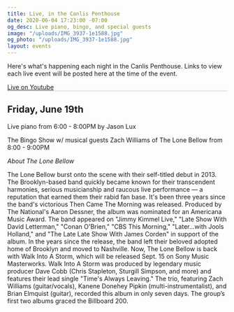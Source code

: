 ```yaml
---
title: Live, in the Canlis Penthouse
date: 2020-06-04 17:23:00 -07:00
og_desc: Live piano, bingo, and special guests
image: "/uploads/IMG_3937-1e1588.jpg"
og_photo: "/uploads/IMG_3937-1e1588.jpg"
layout: events
---
```


Here's what's happening each night in the Canlis Penthouse. Links to view each live event will be posted here at the time of the event.

<div class="EventsButton mt1 mb10">
  <a href="https://www.youtube.com/watch?v=AURdaeRSLnk">
    Live on Youtube
  </a>
</div>

<div class="mb4" style="width: 100%; background: black; opacity: .2; height: 1px;"></div>

<h2 class="Caption mt2 mb3">Friday, June 19th</h2>

Live piano from 6:00 - 8:00PM by Jason Lux

The Bingo Show w/ musical guests Zach Williams of The Lone Bellow from 8:00 - 9:00PM

<i>About The Lone Bellow</i>

The Lone Bellow burst onto the scene with their self-titled debut in 2013. The Brooklyn-based band quickly became known for their transcendent harmonies, serious musicianship and raucous live performance — a reputation that earned them their rabid fan base. It's been three years since the band's victorious Then Came The Morning was released. Produced by The National's Aaron Dessner, the album was nominated for an Americana Music Award. The band appeared on "Jimmy Kimmel Live," "Late Show With David Letterman," "Conan O'Brien," "CBS This Morning," "Later...with Jools Holland," and "The Late Late Show With James Corden" in support of the album. In the years since the release, the band left their beloved adopted home of Brooklyn and moved to Nashville. Now, The Lone Bellow is back with Walk Into A Storm, which will be released Sept. 15 on Sony Music Masterworks. Walk Into A Storm was produced by legendary music producer Dave Cobb (Chris Stapleton, Sturgill Simpson, and more) and features their lead single "Time's Always Leaving." The trio, featuring Zach Williams (guitar/vocals), Kanene Donehey Pipkin (multi-instrumentalist), and Brian Elmquist (guitar), recorded this album in only seven days. The group’s first two albums graced the Billboard 200.